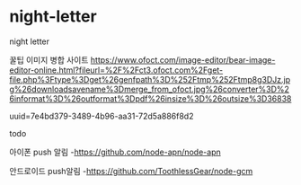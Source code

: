 # night-letter
night letter


꿀팁
이미지 병합 사이트
https://www.ofoct.com/image-editor/bear-image-editor-online.html?fileurl=%2F%2Fct3.ofoct.com%2Fget-file.php%3Ftype%3Dget%26genfpath%3D%252Ftmp%252Ftmp8g3DJz.jpg%26downloadsavename%3Dmerge_from_ofoct.jpg%26converter%3D%26informat%3D%26outformat%3Dpdf%26insize%3D%26outsize%3D36838

uuid=7e4bd379-3489-4b96-aa31-72d5a886f8d2

todo

아이폰 push 알림
-https://github.com/node-apn/node-apn

안드로이드 push알림
-https://github.com/ToothlessGear/node-gcm